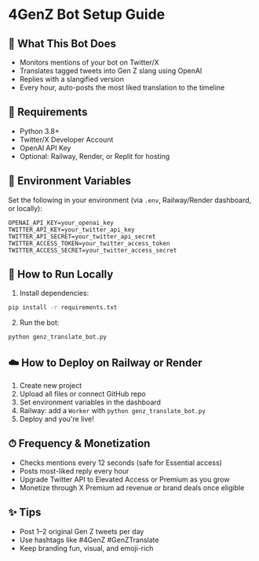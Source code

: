 
# 4GenZ Bot Setup Guide

## 🔧 What This Bot Does
- Monitors mentions of your bot on Twitter/X
- Translates tagged tweets into Gen Z slang using OpenAI
- Replies with a slangified version
- Every hour, auto-posts the most liked translation to the timeline

## 🧰 Requirements

- Python 3.8+
- Twitter/X Developer Account
- OpenAI API Key
- Optional: Railway, Render, or Replit for hosting

## 🔑 Environment Variables

Set the following in your environment (via `.env`, Railway/Render dashboard, or locally):

```
OPENAI_API_KEY=your_openai_key
TWITTER_API_KEY=your_twitter_api_key
TWITTER_API_SECRET=your_twitter_api_secret
TWITTER_ACCESS_TOKEN=your_twitter_access_token
TWITTER_ACCESS_SECRET=your_twitter_access_secret
```

## 🚀 How to Run Locally

1. Install dependencies:
```bash
pip install -r requirements.txt
```

2. Run the bot:
```bash
python genz_translate_bot.py
```

## ☁️ How to Deploy on Railway or Render

1. Create new project
2. Upload all files or connect GitHub repo
3. Set environment variables in the dashboard
4. Railway: add a `Worker` with `python genz_translate_bot.py`
5. Deploy and you're live!

## ⏱ Frequency & Monetization

- Checks mentions every 12 seconds (safe for Essential access)
- Posts most-liked reply every hour
- Upgrade Twitter API to Elevated Access or Premium as you grow
- Monetize through X Premium ad revenue or brand deals once eligible

## ✨ Tips

- Post 1–2 original Gen Z tweets per day
- Use hashtags like #4GenZ #GenZTranslate
- Keep branding fun, visual, and emoji-rich

